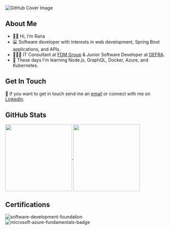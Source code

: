 ![GitHub Cover Image](https://github.com/rtasalem/rtasalem/assets/127218837/48f83f57-5df2-41b1-92cc-d2810095dcaf)

## About Me
- 👋🏽 Hi, I'm Rana
- 💻 Software developer with interests in web development, Spring Boot applications, and APIs.
- 👩🏽‍💻 IT Consultant at [FDM Group](https://www.fdmgroup.com/) & Junior Software Developer at [DEFRA](https://www.gov.uk/government/organisations/department-for-environment-food-rural-affairs).
- 🧠 These days I'm learning Node.js, GraphQL, Docker, Azure, and Kubernetes.
## Get In Touch
💬 If you want to get in touch send me an [email](ranatasalem@gmail.com) or connect with me on [LinkedIn](https://www.linkedin.com/in/ranatasalem/).
## GitHub Stats
<a href="https://github.com/rtasalem?tab=repositories">
  <img height=210 align="center" src="https://github-readme-stats.vercel.app/api/top-langs/?username=rtasalem&theme=shadow_green&layout=compact" />
</a>
<a href="https://github.com/rtasalem">
  <img height=210 align="center" src="https://github-readme-stats.vercel.app/api?username=rtasalem&theme=shadow_red&layout=compact&show=reviews,prs_merged&hide=issues" />
</a>

## Certifications
![software-development-foundation](https://github.com/rtasalem/rtasalem/assets/127218837/7ee0ce69-650e-4663-8864-25e2a2adabe0)
![microsoft-azure-fundamentals-badge](https://github.com/rtasalem/rtasalem/assets/127218837/7821eb3f-b503-47ae-a657-c30634669af5)
